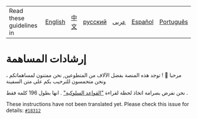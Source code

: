<table>
    <tr>
        <td> Read these guidelines in </td>
        <td><a href="/CONTRIBUTING.md"> English </a></td>
        <td><a href="/docs/chinese/CONTRIBUTING.md"> 中文 </a></td>
        <td><a href="/docs/russian/CONTRIBUTING.md"> русский </a></td>
        <td><a href="/docs/arabic/CONTRIBUTING.md"> عربى </a></td>
        <td><a href="/docs/spanish/CONTRIBUTING.md"> Español </a></td>
        <td><a href="/docs/portuguese/CONTRIBUTING.md"> Português </a></td>
    </tr>
</table>

# إرشادات المساهمة


مرحبا 👋 !
توجد  هذه المنصة  بفضل الآلاف من المتطوعين, نحن ممتنون لمساهماتكم ، ونحن متحمسون للترحيب بكم على متن السفينة

نحن نفرض بصرامة اتخاذ لحظة لقراءة ["القواعد السلوكية"](https://www.freecodecamp.org/code-of-conduct)
. انها بطول 196 كلمة فقط .



These instructions have not been translated yet. Please check this issue for details: [`#18312`](https://github.com/freeCodeCamp/freeCodeCamp/issues/18312)
